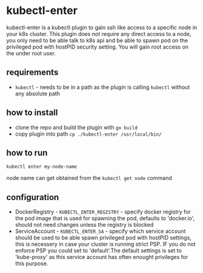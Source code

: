 # kubectl-enter
kubectl-enter is a kubectl plugin to gain ssh like access to a specific node in your k8s cluster. This plugin does not require any direct access to a node, you only need to be able talk to k8s api and be able to spawn pod on the privileged pod with hostPID security setting. You will gain root access on the under root user.

## requirements
- `kubectl` - needs to be in a path as the plugin is calling `kubectl` without any absolute path

## how to install
- clone the repo and build the plugin with `go build`
- copy plugin into path `cp ./kubectl-enter /usr/local/bin/`

##  how to run
```
kubectl enter my-node-name
```
node name can get obtained from the `kubectl get node` command

## configuration

- DockerRegistry - `KUBECTL_ENTER_REGISTRY` - specify docker registry for the pod image that is used for spawning the pod, defaults to 'docker.io', should not need changes unless the registry is blocked
- ServiceAccount - `KUBECTL_ENTER_SA` - specify which service account should be used to be able spawn privileged pod with hostPID settings, this is necessery in case your cluster is running strict PSP. IF you do not enforce PSP you could set to 'default'.The default settings is set to 'kube-proxy' as this service account has often enought privileges for this purpose.


## 

